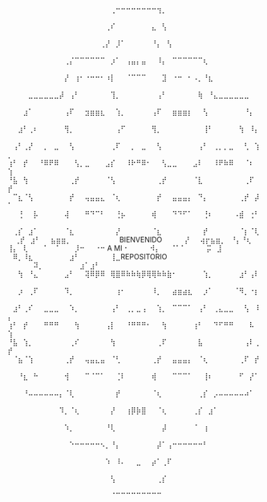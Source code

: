 ⠀⠀⠀⠀⠀⠀⠀⠀⠀⠀⠀⠀⠀⠀⠀⠀⠀⠀⠀⠀⢀⠒⠒⠒⠒⠒⠒⠒⠒⢲⡀⠀⠀⠀⠀⠀⠀⠀⠀⠀⠀⠀⠀⠀⠀⠀⠀⠀⠀⠀
⠀⠀⠀⠀⠀⠀⠀⠀⠀⠀⠀⠀⠀⠀⠀⠀⠀⠀⠀⢀⠎⠀⠀⠀⠀⠀⠀⠀⣄⠀⢣⠀⠀⠀⠀⠀⠀⠀⠀⠀⠀⠀⠀⠀⠀⠀⠀⠀⠀⠀
⠀⠀⠀⠀⠀⠀⠀⠀⠀⠀⠀⠀⠀⠀⠀⠀⠀⠀⢀⡜⠀⡸⠁⠀⠀⠀⠀⠀⠘⡄⠀⢣⠀⠀⠀⠀⠀⠀⠀⠀⠀⠀⠀⠀⠀⠀⠀⠀⠀⠀
⠀⠀⠀⠀⠀⠀⠀⠀⠀⠀⠀⢀⡌⠉⠉⠉⠉⠉⠉⠀⡰⠁⠀⢠⣤⡄⣤⠀⠀⠸⡄⠀⠉⠉⠉⠉⠉⠉⢆⠀⠀⠀⠀⠀⠀⠀⠀⠀⠀⠀
⠀⠀⠀⠀⠀⠀⠀⠀⠀⠀⠀⡜⠀⢰⠂⠐⠒⠒⠂⠰⡇⠀⠀⠈⠉⠉⠉⠀⠀⠀⣹⠀⠐⠒⠀⠂⠠⡀⠘⣆⠀⠀⠀⠀⠀⠀⠀⠀⠀⠀
⠀⠀⠀⠀⣀⣀⣀⣀⣀⣀⡼⠀⢠⠃⠀⠀⠀⠀⠀⠀⢹⡀⠀⠀⠀⠀⠀⠀⠀⢠⠃⠀⠀⠀⠀⠀⠀⢷⠀⠘⣄⣀⣀⣀⣀⣀⣀⠀⠀⠀
⠀⠀⠀⣰⠁⠀⠀⠀⠀⠀⠀⢠⠏⠀⠀⣲⣶⣶⣆⠀⠀⢱⡀⠀⠀⠀⠀⠀⢠⠏⠀⠀⣶⣶⣶⡆⠀⠀⢣⠀⠀⠀⠀⠀⠀⠀⠘⡄⠀⠀
⠀⠀⣰⠃⢀⠆⠀⠀⠀⠀⠀⢻⡀⠀⠀⠀⠀⠀⠀⠀⠀⢠⠋⠀⠀⠀⠀⠀⢻⡀⠀⠀⠀⠀⠀⠀⠀⠀⢸⠃⠀⠀⠀⠀⠀⢳⠀⠸⡄⠀
⠀⢠⠃⢀⡜⠀⠀⡀⠀⣀⠀⠀⢣⠀⠀⠀⠀⠀⠀⠀⢀⠏⠀⠀⡀⠀⣀⠀⠀⢣⠀⠀⠀⠀⠀⠀⠀⢠⠃⠀⢀⡀⡀⣀⠀⠀⢃⠀⢱⡀
⢰⠃⠀⡞⠀⠀⠘⠿⠟⠿⠀⠀⠀⢣⡀⣀⠀⠀⠀⣠⡎⠀⠀⠸⠗⠛⠿⠂⠀⠀⢣⣀⣀⠀⠀⠀⣠⠇⠀⠀⠸⠟⠷⠿⠀⠀⠈⠆⠀⢱
⠘⣧⠀⢳⠀⠀⠀⠀⠀⠀⠀⠀⢀⡞⠀⠀⠀⠀⠀⠈⢣⠀⠀⠀⠀⠀⠀⠀⠀⢀⡞⠀⠀⠀⠀⠀⠈⣇⠀⠀⠀⠀⠀⠀⠀⠀⢀⠏⠀⡞
⠀⠉⣆⠈⢣⠀⠀⠀⠀⠀⠀⠀⡞⠀⠀⢤⣤⣤⣄⠀⠈⢆⠀⠀⠀⠀⠀⠀⠀⡞⠀⠀⣤⣤⣤⡄⠀⠙⡄⠀⠀⠀⠀⠀⠀⢀⡞⠀⡼⠁
⠀⠀⢘⠀⠀⡧⠀⠀⠀⠀⠀⢼⠀⠀⠀⠛⠙⠉⠃⠀⠀⢘⡦⠀⠀⠀⠀⠀⢾⠀⠀⠀⠙⠙⠋⠁⠀⠀⢘⠆⠀⠀⠀⠀⠠⣾⠀⢐⠃⠀
⠀⢀⡎⠀⣰⠁⠀⠀⠀⠀⠀⠈⣆⠀⠀⠀⠀⠀⠀⠀⠀⡜⠀⠀⠀⠀⠀⠀⠈⣆⠀⠀⠀⠀⠀⠀⠀⠀⡞⠀⠀⠀⠀⠀⠀⠈⡆⠈⢇⠀
⢀⡞⠀⣰⠃⠀⠀⣦⣶⣶⡀⠀⠀⠀⠀⠀⠀⠀⠀⠀   BIENVENIDO   ⠀⠀⠀⠀⡜⠀⠀⢴⡖⣦⣶⡀⠀⠘⡄⠘⢆
⢸⡄⠀⢇⠀⠀⠀⠁⠀⠈⠀⠀⠀⡸⠒⠀⠀⠐⠒     A MI      ⠂⠀⠀⠀⠀⠺⡄⠀⠀⠈⠁⠁⠀⠀⠀⠀⡭⠀⣸
⠀⠿⡀⠸⣆⠀⠀⠀⠀⠀⠀⠀⣰⠃⠀⠀⠀⠀⠀⠀⢸⣀REPOSITORIO  ⠀⠀⠀⠀⠀⠽⡀⠀⠀⠀⠀⠀⠀⠀⣰⠁⣰⠃
⠀⠀⢳⠀⠘⣄⠀⠀⠀⠀⠀⣠⠃⠀⠀⢽⠿⡿⠿⠀⢿⣿⠿⠷⠷⢷⡿⢿⢿⠷⠷⣷⠂⠀⠀⠀⠀⠀⢱⡀⠀⠀⠀⠀⠀⣰⠃⢠⠇⠀
⠀⠀⡰⠀⢀⠏⠀⠀⠀⠀⠀⠹⡀⠀⠀⠀⠀⠀⠀⠀⠀⢰⠂⠀⠀⠀⠀⠀⠸⡀⠀⠀⣴⣶⣴⣆⠀⠀⡰⠁⠀⠀⠀⠀⠈⠻⡀⠐⡆⠀
⠀⣰⠃⢀⠎⠀⠀⣀⣀⣀⠀⠀⠱⡀⠀⠀⠀⠀⠀⠀⢠⠃⠀⢀⡀⣀⢠⠀⠀⢱⡀⠀⠉⠉⠉⠁⠀⢠⠃⠀⢀⣄⣀⣀⠀⠀⢣⠀⠸⡄
⢰⠃⠀⡞⠀⠀⠀⠛⠛⠛⠀⠀⠀⢳⠀⠀⠀⠀⠀⢠⡇⠀⠀⠘⠛⠛⠛⠂⠀⠀⢳⠀⠀⠀⠀⠀⢰⠃⠀⠀⠙⠋⠛⠛⠀⠀⠀⠧⠀⢱
⠘⣧⠀⢱⡀⠀⠀⠀⠀⠀⠀⠀⢀⠎⠀⠀⠀⠀⠀⠀⢳⠀⠀⠀⠀⠀⠀⠀⠀⢀⠏⠀⠀⠀⠀⠀⠀⣧⠀⠀⠀⠀⠀⠀⠀⠀⢠⠇⢀⡞
⠀⠈⣦⠈⢱⠀⠀⠀⠀⠀⠀⢀⡞⠀⠀⢤⣤⣄⣤⠀⠈⢃⠀⠀⠀⠀⠀⠀⢀⡞⠀⠀⣤⣤⣤⡄⠀⠈⢆⠀⠀⠀⠀⠀⠀⢀⠏⠀⡞⠀
⠀⠀⠘⣆⠀⠓⠀⠀⠀⠀⠀⢺⠀⠀⠀⠉⠈⠉⠁⠀⠀⢈⠇⠀⠀⠀⠀⠀⢾⠀⠀⠀⠉⠉⠉⠁⠀⠀⢸⠆⠀⠀⠀⠀⠀⠋⠀⡜⠁⠀
⠀⠀⠀⠘⠤⠤⠤⠤⠤⠤⡄⠈⢇⠀⠀⠀⠀⠀⠀⠀⠀⡞⠀⠀⠀⠀⠀⠀⠈⢆⠀⠀⠀⠀⠀⠀⠀⢀⡎⠀⡠⠤⠤⠤⠤⠤⠴⠁⠀⠀
⠀⠀⠀⠀⠀⠀⠀⠀⠀⠀⠹⡀⠈⢆⠀⠀⠀⠀⠀⠀⡜⠀⠀⢰⡿⡷⣿⠀⠀⠈⢆⠀⠀⠀⠀⠀⢀⡎⠀⣰⠁⠀⠀⠀⠀⠀⠀⠀⠀⠀
⠀⠀⠀⠀⠀⠀⠀⠀⠀⠀⠀⠱⡀⠀⠀⠀⠀⠀⠀⠘⢇⠀⠀⠀⠀⠀⠀⠀⠀⠀⡼⠀⠀⠀⠀⠀⠈⠀⢰⠀⠀⠀⠀⠀⠀⠀⠀⠀⠀⠀
⠀⠀⠀⠀⠀⠀⠀⠀⠀⠀⠀⠀⠑⠒⠒⠒⠒⠒⠢⡀⠘⡄⠀⠀⠀⠀⠀⠀⠀⡼⠁⢠⠒⠒⠒⠒⠒⠒⠃⠀⠀⠀⠀⠀⠀⠀⠀⠀⠀⠀
⠀⠀⠀⠀⠀⠀⠀⠀⠀⠀⠀⠀⠀⠀⠀⠀⠀⠀⠀⠱⠀⠸⠄⠀⠀⣀⠀⠀⡴⠁⢀⠏⠀⠀⠀⠀⠀⠀⠀⠀⠀⠀⠀⠀⠀⠀⠀⠀⠀⠀
⠀⠀⠀⠀⠀⠀⠀⠀⠀⠀⠀⠀⠀⠀⠀⠀⠀⠀⠀⠀⢣⠀⠀⠀⠀⠀⠀⠀⠀⢀⡎⠀⠀⠀⠀⠀⠀⠀⠀⠀⠀⠀⠀⠀⠀⠀⠀⠀⠀⠀
⠀⠀⠀⠀⠀⠀⠀⠀⠀⠀⠀⠀⠀⠀⠀⠀⠀⠀⠀⠀⠈⠉⠉⠉⠉⠉⠉⠉⠉⠉⠀⠀⠀⠀⠀⠀⠀⠀⠀⠀⠀⠀⠀⠀⠀⠀⠀⠀⠀⠀

